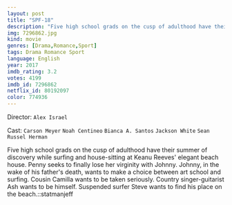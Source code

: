 ```yaml
---
layout: post
title: "SPF-18"
description: "Five high school grads on the cusp of adulthood have their summer of discovery while surfing and house-sitting at Keanu Reeves' elegant beach house. Penny seeks to finally lose her virginity with Johnny. Johnny, in the wake of his father's death, wants to make a choice between art school and surfing. Cousin Camilla wants to be taken seriously. Country singer-guitarist Ash wants to be himself. Suspended surfer Steve w.."
img: 7296862.jpg
kind: movie
genres: [Drama,Romance,Sport]
tags: Drama Romance Sport 
language: English
year: 2017
imdb_rating: 3.2
votes: 4199
imdb_id: 7296862
netflix_id: 80192097
color: 774936
---
```

Director: `Alex Israel`  

Cast: `Carson Meyer` `Noah Centineo` `Bianca A. Santos` `Jackson White` `Sean Russel Herman` 

Five high school grads on the cusp of adulthood have their summer of discovery while surfing and house-sitting at Keanu Reeves' elegant beach house. Penny seeks to finally lose her virginity with Johnny. Johnny, in the wake of his father's death, wants to make a choice between art school and surfing. Cousin Camilla wants to be taken seriously. Country singer-guitarist Ash wants to be himself. Suspended surfer Steve wants to find his place on the beach.::statmanjeff
